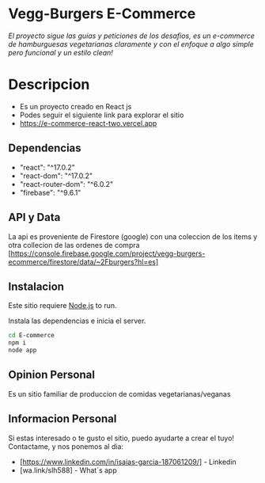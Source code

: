 # Vegg-Burgers E-Commerce 
_El proyecto sigue las guias y peticiones de los desafios, es un e-commerce de hamburguesas vegetarianas claramente y con el enfoque a algo simple pero funcional y un estilo clean!_
# Descripcion
- Es un proyecto creado en React js
- Podes seguir el siguiente link para explorar el sitio
- https://e-commerce-react-two.vercel.app

## Dependencias
- "react": "^17.0.2"
- "react-dom": "^17.0.2"
- "react-router-dom": "^6.0.2"
- "firebase": "^9.6.1"
## API y Data
La api es proveniente de Firestore (google) con una coleccion de los items y otra collecion de las ordenes de compra 
[https://console.firebase.google.com/project/vegg-burgers-ecommerce/firestore/data/~2Fburgers?hl=es]

## Instalacion 
Este sitio requiere [Node.js](https://nodejs.org/) to run.

Instala las dependencias e inicia el server.

```sh
cd E-commerce
npm i
node app
```
## Opinion Personal

Es un sitio familiar de produccion de comidas vegetarianas/veganas 

## Informacion Personal
Si estas interesado o te gusto el sitio, puedo ayudarte a crear el tuyo!
Contactame, y nos ponemos al dia:
- [https://www.linkedin.com/in/isaias-garcia-187061209/] - Linkedin
- [wa.link/slh588] - What´s app


